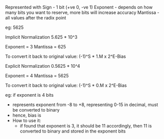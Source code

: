 Represented with
Sign - 1 bit (+ve 0, -ve 1)
Exponent - depends on how many bits you want to reserve, more bits will increase accuracy
Mantissa - all values after the radix point 

eg: 5625

Implicit Normalization
5.625 * 10^3

Exponent = 3
Mantissa = 625

To convert it back to original value: (-1)^S * 1.M x 2^E-Bias

Explicit Normalization
0.5625 * 10^4

Exponent = 4
Mantissa = 5625

To convert it back to original value: (-1)^S * 0.M x 2^E-Bias

eg: if exponent is 4 bits
- represents exponent from -8 to +8, representing 0-15 in decimal, must be converted to binary
- hence, bias is 
- How to use it:
	- if found that exponent is 3, it should be 11 accordingly, then 11 is converted to binary and stored in the exponent bits


